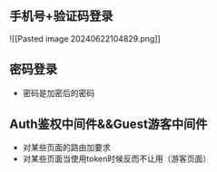## 手机号+验证码登录
![[Pasted image 20240622104829.png]]


## 密码登录
- 密码是加密后的密码

## Auth鉴权中间件&&Guest游客中间件
- 对某些页面的路由加要求
- 对某些页面当使用token时候反而不让用（游客页面）